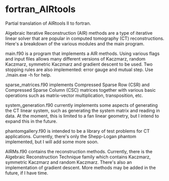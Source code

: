 # fortran_AIRtools
Partial translation of AIRtools II to fortran.

Algebraic Iterative Reconstruction (AIR) methods are a type of iterative linear solver that are popular in computed tomography (CT) reconstructions. Here's a breakdown of the various modules and the main program.

main.f90 is a program that implements a AIR methods. Using various flags and input files allows many different versions of Kaczmarz, random Kaczmarz, symmetric Kaczmarz and gradient descent to be used. Two stopping rules are also implemented: error gauge and mutual step. Use ./main.exe -h for help.

sparse_matrices.f90 implements Compressed Sparse Row (CSR) and Compressed Sparse Column (CSC) matrices together with various basic operations such as matrix-vector multiplication, transposition, etc.

system_generation.f90 currently implements some aspects of generating the CT linear system, such as generating the system matrix and reading in data. At the moment, this is limited to a fan linear geometry, but I intend to expand this in the future.

phantomgallery.f90 is intended to be a library of test problems for CT applications. Currently, there's only the Shepp-Logan phantom implemented, but I will add some more soon.

AIRMs.f90 contains the reconstruction methods. Currently, there is the Algebraic Reconstruction Technique family which contains Kaczmarz, symmetric Kaczmarz and random Kaczmarz. There's also an implementation of gradient descent. More methods may be added in the future, if I have time.